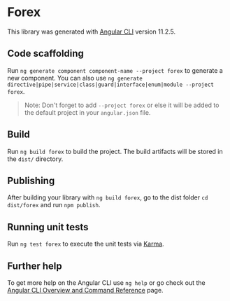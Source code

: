 # Forex

This library was generated with [Angular CLI](https://github.com/angular/angular-cli) version 11.2.5.

## Code scaffolding

Run `ng generate component component-name --project forex` to generate a new component. You can also use `ng generate directive|pipe|service|class|guard|interface|enum|module --project forex`.
> Note: Don't forget to add `--project forex` or else it will be added to the default project in your `angular.json` file. 

## Build

Run `ng build forex` to build the project. The build artifacts will be stored in the `dist/` directory.

## Publishing

After building your library with `ng build forex`, go to the dist folder `cd dist/forex` and run `npm publish`.

## Running unit tests

Run `ng test forex` to execute the unit tests via [Karma](https://karma-runner.github.io).

## Further help

To get more help on the Angular CLI use `ng help` or go check out the [Angular CLI Overview and Command Reference](https://angular.io/cli) page.

